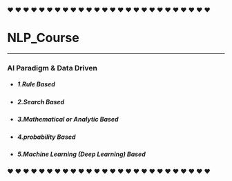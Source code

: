 &#10084; &#10084; &#10084; &#10084; &#10084; &#10084; &#10084; &#10084; &#10084; &#10084; &#10084; &#10084; &#10084; &#10084; &#10084; &#10084; &#10084; &#10084; &#10084; &#10084; &#10084; &#10084; &#10084; &#10084; &#10084; &#10084; 

# NLP_Course

***

### AI Paradigm & Data Driven
* ##### 1.Rule Based
* ##### 2.Search Based
* ##### 3.Mathematical or Analytic Based
* ##### 4.probability Based
* ##### 5.Machine Learning (Deep Learning) Based


&#10084; &#10084; &#10084; &#10084; &#10084; &#10084; &#10084; &#10084; &#10084; &#10084; &#10084; &#10084; &#10084; &#10084; &#10084; &#10084; &#10084; &#10084; &#10084; &#10084; &#10084; &#10084; &#10084; &#10084; &#10084; &#10084; 
